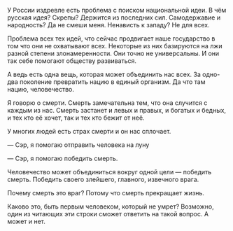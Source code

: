 У России издревле есть проблема с поиском национальной идеи. В чём русская идея? Скрепы? Держится из последних сил. Самодержавие и народность? Да не смеши меня. Ненависть к западу? Не для всех. 

Проблема всех тех идей, что сейчас продвигает наше государство в том что они не охватывают всех. Некоторые из них базируются на лжи разной степени злонамеренности. Они точно не универсальны. И они так себе помогают обществу развиваться.

А ведь есть одна вещь, которая может объединить нас всех. За одно-два поколение превратить нацию в единый организм. Да что там нацию, человечество. 

Я говорю о смерти. Смерть замечательна тем, что она случится с каждым из нас. Смерть застанет и левых и правых, и богатых и бедных, и тех кто её хочет, так и тех кто бежит от неё.

У многих людей есть страх смерти и он нас сплочает. 

— Сэр, я помогаю отправить человека на луну

— Сэр, я помогаю победить смерть.

Человечество может объединиться вокруг одной цели — победить смерть. Победить своего злейшего, главного, извечного врага. 

Почему смерть это враг? Потому что смерть прекращает жизнь. 

Каково это, быть первым человеком, который не умрет? Возможно, один из читающих эти строки сможет ответить на такой вопрос. А может и нет. 